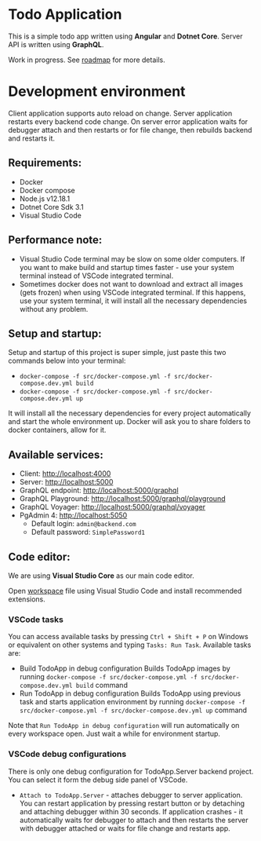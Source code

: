 # Todo Application

This is a simple todo app written using **Angular** and **Dotnet Core**.
Server API is written using **GraphQL**.

Work in progress. See [roadmap](./ROADMAP.md) for more details.

# Development environment

Client application supports auto reload on change.
Server application restarts every backend code change. On server error application waits for debugger attach and then restarts or for file change, then rebuilds backend and restarts it.

## Requirements:

-   Docker
-   Docker compose
-   Node.js v12.18.1
-   Dotnet Core Sdk 3.1
-   Visual Studio Code

## Performance note:

-   Visual Studio Code terminal may be slow on some older computers. If you want to make build and startup times faster - use your system terminal instead of VSCode integrated terminal.
-   Sometimes docker does not want to download and extract all images (gets frozen) when using VSCode integrated terminal. If this happens, use your system terminal, it will install all the necessary dependencies without any problem.

## Setup and startup:

Setup and startup of this project is super simple, just paste this two commands below into your terminal:

-   `docker-compose -f src/docker-compose.yml -f src/docker-compose.dev.yml build`
-   `docker-compose -f src/docker-compose.yml -f src/docker-compose.dev.yml up`

It will install all the necessary dependencies for every project automatically and start the whole environment up. Docker will ask you to share folders to docker containers, allow for it.

## Available services:

-   Client: [http://localhost:4000](http://localhost:4000)
-   Server: [http://localhost:5000](http://localhost:5000)
-   GraphQL endpoint: [http://localhost:5000/graphql](http://localhost:5000/graphql)
-   GraphQL Playground: [http://localhost:5000/graphql/playground](http://localhost:5000/graphql/playground)
-   GraphQL Voyager: [http://localhost:5000/graphql/voyager](http://localhost:5000/graphql/voyager)
-   PgAdmin 4: [http://localhost:5050](http://localhost:5050)
    -   Default login: `admin@backend.com`
    -   Default password: `SimplePassword1`

## Code editor:

We are using **Visual Studio Core** as our main code editor.

Open [workspace](./todo.code-workspace) file using Visual Studio Code and install recommended extensions.

### VSCode tasks

You can access available tasks by pressing `Ctrl + Shift + P` on Windows or equivalent on other systems and typing `Tasks: Run Task`. Available tasks are:

-   Build TodoApp in debug configuration
    Builds TodoApp images by running `docker-compose -f src/docker-compose.yml -f src/docker-compose.dev.yml build` command
-   Run TodoApp in debug configuration
    Builds TodoApp using previous task and starts application environment by running `docker-compose -f src/docker-compose.yml -f src/docker-compose.dev.yml up` command

Note that `Run TodoApp in debug configuration` will run automatically on every workspace open. Just wait a while for environment startup.

### VSCode debug configurations

There is only one debug configuration for TodoApp.Server backend project. You can select it form the debug side panel of VSCode.

-   `Attach to TodoApp.Server` - attaches debugger to server application. You can restart application by pressing restart button or by detaching and attaching debugger within 30 seconds. If application crashes - it automatically waits for debugger to attach and then restarts the server with debugger attached or waits for file change and restarts app.
